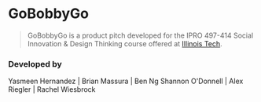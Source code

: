 # GoBobbyGo
> GoBobbyGo is a product pitch developed for the IPRO 497-414 Social Innovation & Design Thinking course offered at [Illinois Tech](https://www.iit.edu/ "Illinois Institute of Technology").

### Developed by
Yasmeen Hernandez | Brian Massura | Ben Ng
Shannon O'Donnell | Alex Riegler | Rachel Wiesbrock
